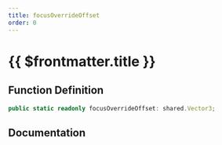 ```yaml
---
title: focusOverrideOffset
order: 0
---
```


# {{ $frontmatter.title }}

## Function Definition

```ts
public static readonly focusOverrideOffset: shared.Vector3;
```

## Documentation

<!--@include: ./parts/focusOverrideOffset.md-->
